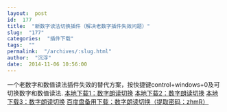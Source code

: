 ```yaml
---
layout:  post
id:  177
title:  "新数字读法切换插件（解决老数字插件失效问题）"
slug:  "177"
categories:  "插件下载"
tags:  ""
permalink:  "/archives/:slug.html"
author:  "沉浮"
date:  2014-11-06 10:56:00
---
```




一个老数字和数值读法插件失效的替代方案，按快捷键control+windows+0及可切换数字和数值读法.
<a href="http://12355939.d.yyupload.com/down/12355939/nvdacn/addons/数字读法切换.rar" accesskey="x">本地下载1：数字朗读切换</a>
<a accesskey="x" href="http://mywind.sinaapp.com/tianyi/EnmiEjfQNzYz/%E6%95%B0%E5%AD%97%E6%9C%97%E8%AF%BB%E5%88%87%E6%8D%A2%E6%8F%92%E4%BB%B6_%E6%B2%89%E6%B5%AE.nvda-addon">本地下载2：数字朗读切换</a>
<a accesskey="x" href="http://mywind.sinaapp.com/skydrive/1805BB4AF3C3BD76!4645/数字朗读切换插件_沉浮.nvda-addon">本地下载3：数字朗读切换</a>
<a accesskey="x" href="https://eyun.baidu.com/s/3pLsAth5">百度盘备用下载：数字朗读切换（提取密码：zhmR）</a>